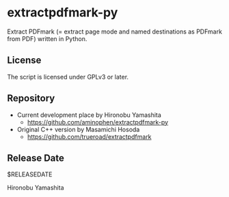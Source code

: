 # extractpdfmark-py

Extract PDFmark
(= extract page mode and named destinations as PDFmark from PDF)
written in Python.

## License

The script is licensed under GPLv3 or later.

## Repository

- Current development place by Hironobu Yamashita
    - https://github.com/aminophen/extractpdfmark-py
- Original C++ version by Masamichi Hosoda
    - https://github.com/trueroad/extractpdfmark

## Release Date

$RELEASEDATE

Hironobu Yamashita
